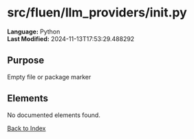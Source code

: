 # src/fluen/llm_providers/__init__.py

**Language:** Python  
**Last Modified:** 2024-11-13T17:53:29.488292

## Purpose

Empty file or package marker



## Elements

No documented elements found.

[Back to Index](../README.md)